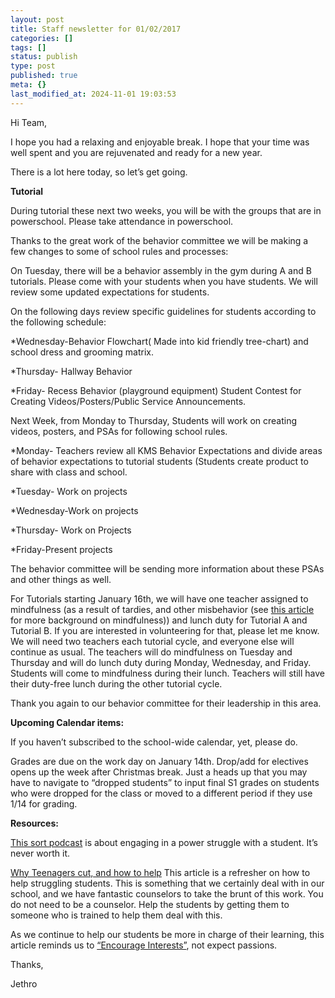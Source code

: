 ```yaml
---
layout: post
title: Staff newsletter for 01/02/2017
categories: []
tags: []
status: publish
type: post
published: true
meta: {}
last_modified_at: 2024-11-01 19:03:53
---
```


Hi Team,


I hope you had a relaxing and enjoyable break. I hope that your time was well spent and you are rejuvenated and ready for a new year.


There is a lot here today, so let’s get going.


**Tutorial**


During tutorial these next two weeks, you will be with the groups that are in powerschool. Please take attendance in powerschool.


Thanks to the great work of the behavior committee we will be making a few changes to some of school rules and processes:


On Tuesday, there will be a behavior assembly in the gym during A and B tutorials. Please come with your students when you have students. We will review some updated expectations for students.


On the following days review specific guidelines for students according to the following schedule:


*Wednesday-Behavior Flowchart( Made into kid friendly tree-chart) and school dress and grooming matrix. 


*Thursday- Hallway Behavior 


*Friday- Recess Behavior (playground equipment) Student Contest for Creating Videos/Posters/Public Service Announcements.


Next Week, from Monday to Thursday, Students will work on creating videos, posters, and PSAs for following school rules.


*Monday- Teachers  review all KMS Behavior Expectations and divide areas of  behavior expectations to tutorial students (Students create product to share with class and school. 


*Tuesday- Work on projects 


*Wednesday-Work on projects 


*Thursday- Work on Projects 


*Friday-Present projects


The behavior committee will be sending more information about these PSAs and other things as well.


For Tutorials starting January 16th, we will have one teacher assigned to mindfulness (as a result of tardies, and other misbehavior (see 
[this article](http://greatergood.berkeley.edu/article/item/research_round_up_school_based_mindfulness_programs) for more background on mindfulness)) and lunch duty for Tutorial A and Tutorial B. If you are interested in volunteering for that, please let me know. We will need two teachers each tutorial cycle, and everyone else will continue as usual. The teachers will do mindfulness on Tuesday and Thursday and will do lunch duty during Monday, Wednesday, and Friday. Students will come to mindfulness during their lunch. Teachers will still have their duty-free lunch during the other tutorial cycle.


Thank you again to our behavior committee for their leadership in this area.


**Upcoming Calendar items:**


If you haven’t subscribed to the school-wide calendar, yet, please do.


Grades are due on the work day on January 14th. Drop/add for electives opens up the week after Christmas break. Just a heads up that you may have to navigate to “dropped students” to input final S1 grades on students who were dropped for the class or moved to a different period if they use 1/14 for grading.


**Resources:**



[This sort podcast](https://overcast.fm/+GljrW0Lbk) is about engaging in a power struggle with a student. It’s never worth it.



[Why Teenagers cut, and how to help](http://mobile.nytimes.com/blogs/parenting/2014/10/30/why-teenagers-cut-and-how-to-help/?_r=0&referer=) This article is a refresher on how to help struggling students. This is something that we certainly deal with in our school, and we have fantastic counselors to take the brunt of this work. You do not need to be a counselor. Help the students by getting them to someone who is trained to help them deal with this.


As we continue to help our students be more in charge of their learning, this article reminds us to 
[“Encourage Interests”](http://www.byrdseed.com/encourage-interests-dont-expect-passions/), not expect passions.


Thanks,


Jethro
